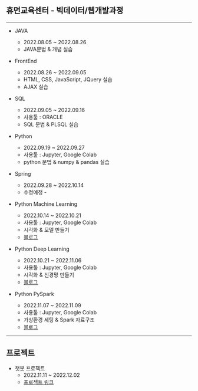 ## 휴먼교육센터 - 빅데이터/웹개발과정 

---

- JAVA
  - 2022.08.05 ~ 2022.08.26
  - JAVA문법 & 개념 실습


- FrontEnd
  - 2022.08.26 ~ 2022.09.05
  - HTML, CSS, JavaScript, JQuery 실습
  - AJAX 실습



- SQL
  - 2022.09.05 ~ 2022.09.16
  - 사용툴 : ORACLE
  - SQL 문법 & PLSQL 실습



- Python
  - 2022.09.19 ~ 2022.09.27
  - 사용툴 : Jupyter, Google Colab
  - python 문법 & numpy & pandas 실습



- Spring
  - 2022.09.28 ~ 2022.10.14
  - 수정예정 -



- Python Machine Learning
  - 2022.10.14 ~ 2022.10.21
  - 사용툴 : Jupyter, Google Colab
  - 시각화 & 모델 만들기
  - [블로그](https://rkgh17.github.io/categories/machine-learning/)



- Python Deep Learning
  - 2022.10.21 ~ 2022.11.06
  - 사용툴 : Jupyter, Google Colab
  - 시각화 & 신경망 만들기
  - [블로그](https://rkgh17.github.io/categories/deep-learning/)



- Python PySpark
  - 2022.11.07 ~ 2022.11.09
  - 사용툴 : Jupyter, Google Colab
  - 가상환경 세팅 & Spark 자료구조
  - [블로그](https://rkgh17.github.io/categories/deep-learning/)



---

## 프로젝트

- 챗봇 프로젝트
  - 2022.11.11 ~ 2022.12.02
  - [프로젝트 링크](https://github.com/rkgh17/human-subway)
